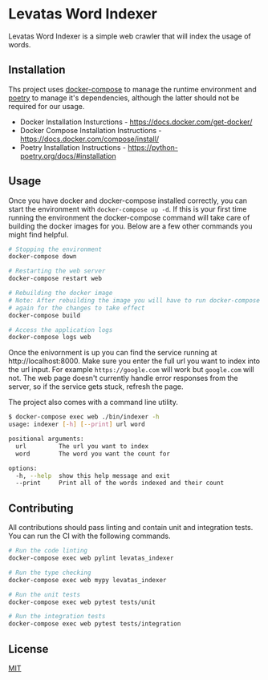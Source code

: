 # Levatas Word Indexer

Levatas Word Indexer is a simple web crawler that will index the usage of words.

## Installation

Ths project uses [docker-compose](https://docs.docker.com/compose/) to manage the runtime environment and
[poetry](https://python-poetry.org/) to manage it's dependencies, although the latter should not be required for our
usage.

* Docker Installation Insturctions - https://docs.docker.com/get-docker/
* Docker Compose Installation Instructions - https://docs.docker.com/compose/install/
* Poetry Installation Instructions - https://python-poetry.org/docs/#installation



## Usage

Once you have docker and docker-compose installed correctly, you can start the environment with `docker-compose up -d`.
If this is your first time running the environment the docker-compose command will take care of building the docker images for you.
Below are a few other commands you might find helpful.

```bash
# Stopping the environment
docker-compose down

# Restarting the web server
docker-compose restart web

# Rebuilding the docker image
# Note: After rebuilding the image you will have to run docker-compose up -d
# again for the changes to take effect
docker-compose build

# Access the application logs
docker-compose logs web
```

Once the enivornment is up you can find the service running at http://localhost:8000.
Make sure you enter the full url you want to index into the url input. For example
`https://google.com` will work but `google.com` will not. The web page doesn't currently
handle error responses from the server, so if the service gets stuck, refresh the page.

The project also comes with a command line utility.
```bash
$ docker-compose exec web ./bin/indexer -h
usage: indexer [-h] [--print] url word

positional arguments:
  url         The url you want to index
  word        The word you want the count for

options:
  -h, --help  show this help message and exit
  --print     Print all of the words indexed and their count
```

## Contributing
All contributions should pass linting and contain unit and integration tests.
You can run the CI with the following commands.
```bash
# Run the code linting
docker-compose exec web pylint levatas_indexer

# Run the type checking
docker-compose exec web mypy levatas_indexer

# Run the unit tests
docker-compose exec web pytest tests/unit

# Run the integration tests
docker-compose exec web pytest tests/integration
```

## License
[MIT](https://choosealicense.com/licenses/mit/)
